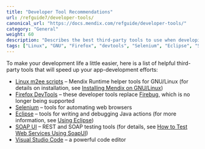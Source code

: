 ```yaml
---
title: "Developer Tool Recommendations"
url: /refguide7/developer-tools/
canonical_url: "https://docs.mendix.com/refguide/developer-tools/"
category: "General"
weight: 60
description: "Describes the best third-party tools to use when developing with Mendix."
tags: ["Linux", "GNU", "Firefox", "devtools", "Selenium", "Eclipse", "SOAP", "REST", "Visual Studio Code"]
---
```


To make your development life a little easier, here is a list of helpful third-party tools that will speed up your app-development efforts:

* [Linux m2ee scripts](https://github.com/mendix/m2ee-tools) – Mendix Runtime helper tools for GNU/Linux (for details on installation, see [Installing Mendix on GNU/Linux](https://github.com/mendix/m2ee-tools/blob/master/doc/README.md))
* [Firefox DevTools](https://www.mozilla.org/en-US/firefox/developer/?utm_source=firebug&utm_medium=lp&utm_campaign=switch&utm_content=landingpage) – these developer tools replace [Firebug](https://getfirebug.com/), which is no longer being supported
* [Selenium](https://www.seleniumhq.org/) – tools for automating web browsers
* [Eclipse](https://www.eclipse.org/downloads/) – tools for writing and debugging Java actions (for more information, see [Using Eclipse](/refguide7/using-eclipse/))
* [SOAP UI](https://www.soapui.org/) – REST and SOAP testing tools (for details, see [How to Test Web Services Using SoapUI](/howto7/testing/testing-web-services-using-soapui/))
* [Visual Studio Code](https://code.visualstudio.com/) – a powerful code editor
